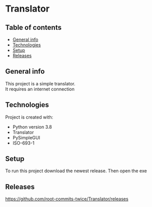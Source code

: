 # Translator

## Table of contents
* [General info](#general-info)
* [Technologies](#technologies)
* [Setup](#setup)
* [Releases](#releases)

## General info
This project is a simple translator.  
It requires an internet connection

## Technologies
Project is created with:
* Python version 3.8
* Translator
* PySimpleGUI
* ISO-693-1

	
## Setup
To run this project download the newest release.
Then open the exe

## Releases
https://github.com/root-commits-twice/Translator/releases
